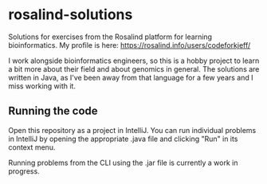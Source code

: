 
# rosalind-solutions

Solutions for exercises from the Rosalind platform for learning bioinformatics. My profile is here:
https://rosalind.info/users/codeforkjeff/

I work alongside bioinformatics engineers, so this is a hobby project to learn a bit more about
their field and about genomics in general. The solutions are written in Java, as I've been away from
that language for a few years and I miss working with it.

## Running the code

Open this repository as a project in IntelliJ. You can run individual problems in IntelliJ by opening
the appropriate .java file and clicking "Run" in its context menu.

Running problems from the CLI using the .jar file is currently a work in progress.
